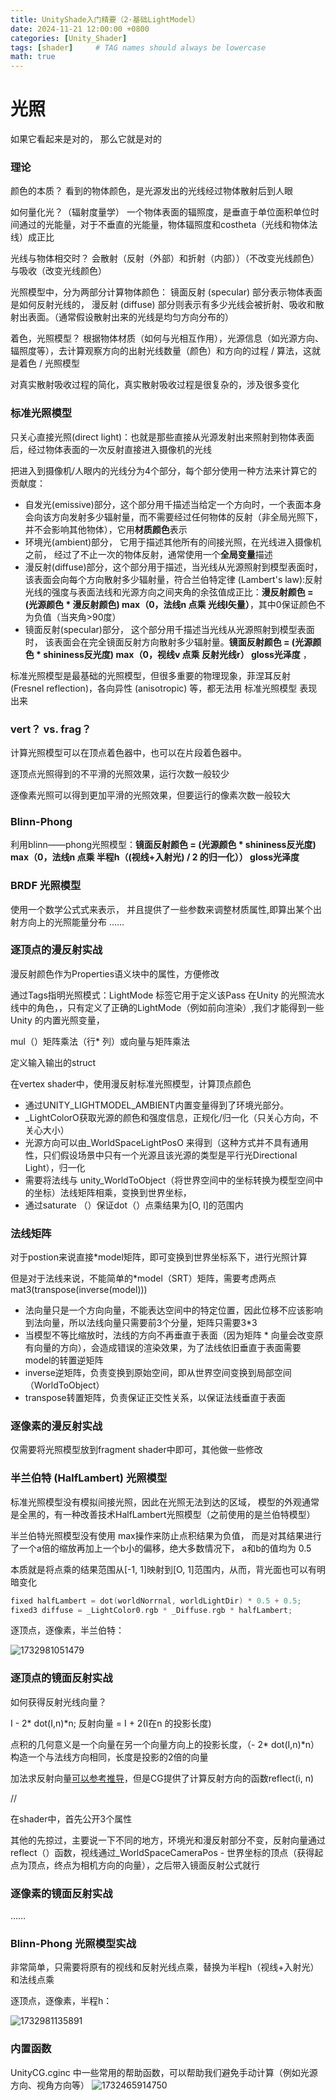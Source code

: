 ```yaml
---
title: UnityShade入门精要（2·基础LightModel）
date: 2024-11-21 12:00:00 +0800
categories: [Unity_Shader]
tags: [shader]     # TAG names should always be lowercase
math: true
---
```

# 光照

如果它看起来是对的， 那么它就是对的

### 理论

颜色的本质？
看到的物体颜色，是光源发出的光线经过物体散射后到人眼

如何量化光？（辐射度量学）
一个物体表面的辐照度，是垂直于单位面积单位时间通过的光能量，对于不垂直的光能量，物体辐照度和costheta（光线和物体法线）成正比

光线与物体相交时？
会散射（反射（外部）和折射（内部））（不改变光线颜色）与吸收（改变光线颜色）

光照模型中，分为两部分计算物体颜色：
镜面反射 (specular) 部分表示物体表面是如何反射光线的，
漫反射 (diffuse) 部分则表示有多少光线会被折射、吸收和散射出表面。（通常假设散射出来的光线是均匀方向分布的）

着色，光照模型？
根据物体材质（如何与光相互作用），光源信息（如光源方向、辐照度等），去计算观察方向的出射光线数量（颜色）和方向的过程 / 算法，这就是着色 / 光照模型

对真实散射吸收过程的简化，真实散射吸收过程是很复杂的，涉及很多变化

### 标准光照模型

只关心直接光照(direct light)：也就是那些直接从光源发射出来照射到物体表面后，经过物体表面的一次反射直接进入摄像机的光线

把进入到摄像机/人眼内的光线分为4个部分，每个部分使用一种方法来计算它的贡献度：

* 自发光(emissive)部分，这个部分用千描述当给定一个方向时，一个表面本身会向该方向发射多少辐射量，而不需要经过任何物体的反射（非全局光照下，并不会影响其他物体），它用**材质颜色**表示
* 环境光(ambient)部分， 它用于描述其他所有的间接光照，在光线进入摄像机之前， 经过了不止一次的物体反射，通常使用一个**全局变量**描述
* 漫反射(diffuse)部分，这个部分用于描述，当光线从光源照射到模型表面时， 该表面会向每个方向散射多少辐射量，符合兰伯特定律 (Lambert's law):反射光线的强度与表面法线和光源方向之间夹角的余弦值成正比：**漫反射颜色 = (光源颜色 * 漫反射颜色) max（0，法线n 点乘 光线I矢量）**，其中0保证颜色不为负值（当夹角>90度）
* 镜面反射(specular)部分， 这个部分用千描述当光线从光源照射到模型表面时， 该表面会在完全镜面反射方向散射多少辐射量。**镜面反射颜色 =  (光源颜色 * shininess反光度) max（0，视线v 点乘 反射光线r） gloss光泽度** ，


标准光照模型是最基础的光照模型，但很多重要的物理现象，菲涅耳反射 (Fresnel reflection)，各向异性 (anisotropic) 等，都无法用 标准光照模型 表现出来

### vert？ vs. frag？
计算光照模型可以在顶点着色器中，也可以在片段着色器中。

逐顶点光照得到的不平滑的光照效果，运行次数一般较少

逐像素光照可以得到更加平滑的光照效果，但要运行的像素次数一般较大

### Blinn-Phong

利用blinn——phong光照模型：**镜面反射颜色 =  (光源颜色 * shininess反光度) max（0，法线n 点乘 半程h（(视线+入射光) / 2 的归一化）） gloss光泽度**

### BRDF 光照模型

使用一个数学公式式来表示， 并且提供了一些参数来调整材质属性,即算出某个出 射方向上的光照能量分布
……

### 逐顶点的漫反射实战

漫反射颜色作为Properties语义块中的属性，方便修改

通过Tags指明光照模式：LightMode 标签它用于定义该Pass 在Unity 的光照流水线中的角色，，只有定义了正确的LightMode（例如前向渲染）,我们才能得到一些Unity 的内置光照变量，

mul（）矩阵乘法（行* 列）或向量与矩阵乘法

定义输入输出的struct

在vertex shader中，使用漫反射标准光照模型，计算顶点颜色

* 通过UNITY_LIGHTMODEL_AMBIENT内置变量得到了环境光部分。
* _LightColorO获取光源的颜色和强度信息，正规化/归一化（只关心方向，不关心大小）
* 光源方向可以由_WorldSpaceLightPosO 来得到（这种方式并不具有通用性，只们假设场景中只有一个光源且该光源的类型是平行光Directional Light），归一化
* 需要将法线与 unity_WorldToObject（将世界空间中的坐标转换为模型空间中的坐标）法线矩阵相乘，变换到世界坐标，
* 通过saturate （）保证dot（）点乘结果为[O, l]的范围内

### 法线矩阵

对于postion来说直接*model矩阵，即可变换到世界坐标系下，进行光照计算

但是对于法线来说，不能简单的*model（SRT）矩阵，需要考虑两点mat3(transpose(inverse(model)))

* 法向量只是一个方向向量，不能表达空间中的特定位置，因此位移不应该影响到法向量，所以法线向量只需要前3个分量，矩阵只需要3*3
* 当模型不等比缩放时，法线的方向不再垂直于表面（因为矩阵 * 向量会改变原有向量的方向），会造成错误的渲染效果，为了法线依旧垂直于表面需要model的转置逆矩阵
* inverse逆矩阵，负责变换到原始空间，即从世界空间变换到局部空间（WorldToObject）
* transpose转置矩阵，负责保证正交性关系，以保证法线垂直于表面

### 逐像素的漫反射实战

仅需要将光照模型放到fragment shader中即可，其他做一些修改

### 半兰伯特 (HalfLambert) 光照模型

标准光照模型没有模拟间接光照，因此在光照无法到达的区域， 模型的外观通常是全黑的，有一种改善技术HalfLambert光照模型（之前使用的是兰伯特模型）

半兰伯特光照模型没有使用 max操作来防止点积结果为负值， 而是对其结果进行了一个a倍的缩放再加上一个b小的偏移，绝大多数情况下， a和b的值均为 0.5

本质就是将点乘的结果范围从[-1, 1]映射到[O, 1]范围内，从而，背光面也可以有明暗变化

```c++
fixed halfLambert = dot(worldNorrnal, worldLightDir) * 0.5 + 0.5; 
fixed3 diffuse = _LightColor0.rgb * _Diffuse.rgb * halfLambert;
```

逐顶点，逐像素，半兰伯特：

![1732981051479](/assets/img/blog/unityshader/漫反射.png)

### 逐顶点的镜面反射实战

如何获得反射光线向量？

I - 2* dot(I,n)*n;   反射向量 = I + 2(I在n 的投影长度)

点积的几何意义是一个向量在另一个向量方向上的投影长度，（- 2* dot(I,n)*n）构造一个与法线方向相同，长度是投影的2倍的向量

加法求反射向量[可以参考推导](https://blog.csdn.net/a1047120490/article/details/106711036)，但是CG提供了计算反射方向的函数reflect(i, n)

//

在shader中，首先公开3个属性

其他的先掠过，主要说一下不同的地方，环境光和漫反射部分不变，反射向量通过reflect（）函数，视线通过_WorldSpaceCameraPos - 世界坐标的顶点（获得起点为顶点，终点为相机方向的向量），之后带入镜面反射公式就行

### 逐像素的镜面反射实战

……

### Blinn-Phong 光照模型实战

非常简单，只需要将原有的视线和反射光线点乘，替换为半程h（视线+入射光）和法线点乘

逐顶点，逐像素，半程h：

![1732981135891](/assets/img/blog/unityshader/镜面反射.png)

### 内置函数

UnityCG.cginc 中一些常用的帮助函数，可以帮助我们避免手动计算（例如光源方向、视角方向等）
![1732465914750](/assets/img/blog/unityshader/常用的帮助函数.png)
